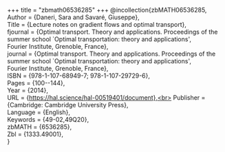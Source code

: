 +++
title = "zbmath06536285"
+++
@incollection{zbMATH06536285,<br>
  Author = {Daneri, Sara and Savaré, Giuseppe},<br>
  Title = {Lecture notes on gradient flows and optimal transport},<br>
  fjournal = {Optimal transport. Theory and applications. Proceedings of the<br>
              summer school \`Optimal transportation: theory and applications',<br>
              Fourier Institute, Grenoble, France},<br>
  journal = {Optimal transport. Theory and applications. Proceedings of the<br>
             summer school \`Optimal transportation: theory and applications',<br>
             Fourier Institute, Grenoble, France},<br>
  ISBN = {978-1-107-68949-7; 978-1-107-29729-6},<br>
  Pages = {100--144},<br>
  Year = {2014},<br>
  URL = {https://hal.science/hal-00519401/document},<br>
  Publisher = {Cambridge: Cambridge University Press},<br>
  Language = {English},<br>
  Keywords = {49-02,49Q20},<br>
  zbMATH = {6536285},<br>
  Zbl = {1333.49001},<br>
}
